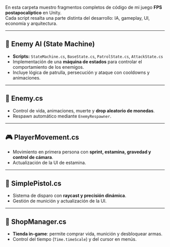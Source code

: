 En esta carpeta muestro fragmentos completos de código de mi juego **FPS postapocalíptico** en Unity.  
Cada script resalta una parte distinta del desarrollo: IA, gameplay, UI, economía y arquitectura.

---

## 🤖 Enemy AI (State Machine)
- **Scripts:** `StateMachine.cs`, `BaseState.cs`, `PatrolState.cs`, `AttackState.cs`
- Implementación de una **máquina de estados** para controlar el comportamiento de los enemigos.
- Incluye lógica de patrulla, persecución y ataque con cooldowns y animaciones.

---

## 🧟 Enemy.cs
- Control de vida, animaciones, muerte y **drop aleatorio de monedas**.
- Respawn automático mediante `EnemyRespawner`.

---

## 🎮 PlayerMovement.cs
- Movimiento en primera persona con **sprint, estamina, gravedad y control de cámara**.
- Actualización de la UI de estamina.

---

## 🔫 SimplePistol.cs
- Sistema de disparo con **raycast y precisión dinámica**.
- Gestión de munición y actualización de la UI.

---

## 🛒 ShopManager.cs
- **Tienda in-game**: permite comprar vida, munición y desbloquear armas.
- Control del tiempo (`Time.timeScale`) y del cursor en menús.
